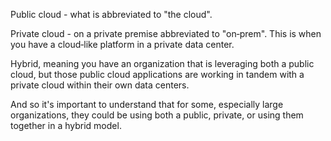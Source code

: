  Public cloud - what is abbreviated to "the cloud". 
 
  Private cloud - on a private premise abbreviated to "on‑prem". This is when you have a cloud‑like platform in a private data center. 
  
  Hybrid, meaning you have an organization that is leveraging both a public cloud, but those public cloud applications are working in tandem with a private cloud within their own data centers. 
  
  And so it's important to understand that for some, especially large organizations, they could be using both a public, private, or using them together in a hybrid model.